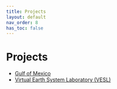 ```yaml
---
title: Projects
layout: default
nav_order: 8
has_toc: false
---
```


# Projects
- <a href="gofm" target="_top">Gulf of Mexico</a>
- <a href="https://vesl.jpl.nasa.gov" target="_blank">Virtual Earth System Laboratory (VESL)</a>
